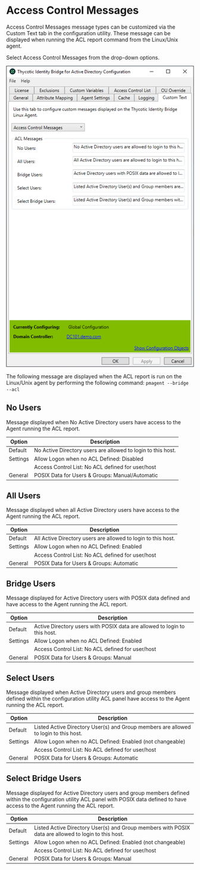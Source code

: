 [title]: # (Access Control Messages)
[tags]: # (panel)
[priority]: # (8)
# Access Control Messages

Access Control Messages message types can be customized via the Custom Text tab in the configuration utility. These message can be displayed when running the ACL report command from the Linux/Unix agent.

Select Access Control Messages from the drop-down options.

![ac](images/ac-msg.png "Custom Text tab in Configuration tool with Access Control Messages selected")

The following message are displayed when the ACL report is run on the Linux/Unix agent by performing the following command: `pmagent --bridge --acl`

## No Users

 Message displayed when No Active Directory users have access to the Agent running the ACL report.

| Option | Description |
| ----- | ----- | 
| Default | No Active Directory users are allowed to login to this host. |
| Settings | Allow Logon when no ACL Defined: Disabled |
| | Access Control List: No ACL defined for user/host |
| General | POSIX Data for Users & Groups: Manual/Automatic |

## All Users

 Message displayed when all Active Directory users have access to the Agent running the ACL report.

| Option | Description |
| ----- | ----- | 
| Default | All Active Directory users are allowed to login to this host. |
| Settings | Allow Logon when no ACL Defined: Enabled |
| | Access Control List: No ACL defined for user/host |
| General | POSIX Data for Users & Groups: Automatic |

## Bridge Users

Message displayed for Active Directory users with POSIX data defined and have access to the Agent running the ACL report.

| Option | Description |
| ----- | ----- |
| Default | Active Directory users with POSIX data are allowed to login to this host. |
| Settings | Allow Logon when no ACL Defined: Enabled |
| | Access Control List: No ACL defined for user/host |
| General | POSIX Data for Users & Groups: Manual |

## Select Users

Message displayed when Active Directory users and group members defined within the configuration utility ACL panel have access to the Agent running the ACL report.

| Option | Description |
| ----- | ----- |
| Default | Listed Active Directory User(s) and Group members are allowed to login to this host. |
| Settings | Allow Logon when no ACL Defined: Enabled (not changeable) |
| | Access Control List: No ACL defined for user/host |
| General | POSIX Data for Users & Groups: Automatic |

## Select Bridge Users

Message displayed for Active Directory users and group members defined within the configuration utility ACL panel with POSIX data defined to have access to the Agent running the ACL report.

| Option | Description |
| ----- | ----- |
| Default | Listed Active Directory User(s) and Group members with POSIX data are allowed to login to this host. |
| Settings | Allow Logon when no ACL Defined: Enabled (not changeable) |
| | Access Control List: No ACL defined for user/host |
| General | POSIX Data for Users & Groups: Manual |
